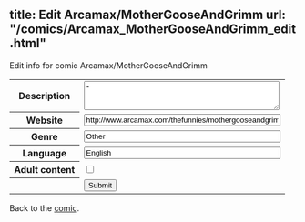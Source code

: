 title: Edit Arcamax/MotherGooseAndGrimm
url: "/comics/Arcamax_MotherGooseAndGrimm_edit.html"
---
Edit info for comic Arcamax/MotherGooseAndGrimm

<form name="comic" action="http://gaepostmail.appspot.com/comic/" method="post">
<table class="comicinfo">
<tr>
<th>Description</th><td><textarea name="description" cols="40" rows="3">-</textarea></td>
</tr>
<tr>
<th>Website</th><td><input type="text" name="url" value="http://www.arcamax.com/thefunnies/mothergooseandgrimm/" size="40"/></td>
</tr>
<tr>
<th>Genre</th><td><input type="text" name="genre" value="Other" size="40"/></td>
</tr>
<tr>
<th>Language</th><td><input type="text" name="language" value="English" size="40"/></td>
</tr>
<tr>
<th>Adult content</th><td><input type="checkbox" name="adult" value="adult" /></td>
</tr>
<tr>
<th></th><td>
<input type="hidden" name="comic" value="Arcamax_MotherGooseAndGrimm" />
<input type="submit" name="submit" value="Submit" />
</td>
</tr>
</table>
</form>

Back to the [comic](Arcamax_MotherGooseAndGrimm.html).
